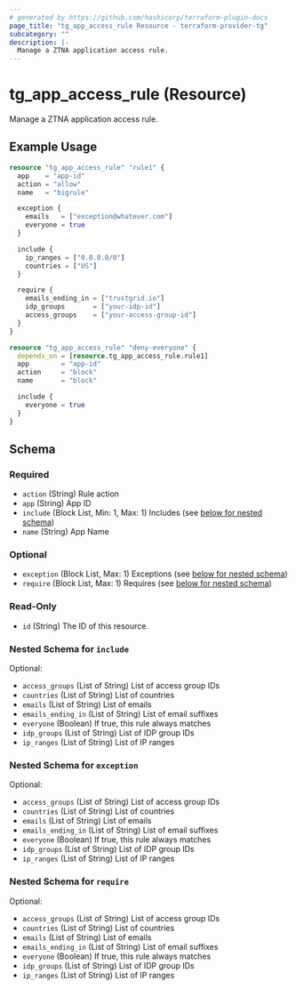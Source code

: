 ```yaml
---
# generated by https://github.com/hashicorp/terraform-plugin-docs
page_title: "tg_app_access_rule Resource - terraform-provider-tg"
subcategory: ""
description: |-
  Manage a ZTNA application access rule.
---
```


# tg_app_access_rule (Resource)

Manage a ZTNA application access rule.

## Example Usage

```terraform
resource "tg_app_access_rule" "rule1" {
  app    = "app-id"
  action = "allow"
  name   = "bigrule"

  exception {
    emails   = ["exception@whatever.com"]
    everyone = true
  }

  include {
    ip_ranges = ["0.0.0.0/0"]
    countries = ["US"]
  }

  require {
    emails_ending_in = ["trustgrid.io"]
    idp_groups       = ["your-idp-id"]
    access_groups    = ["your-access-group-id"]
  }
}

resource "tg_app_access_rule" "deny-everyone" {
  depends_on = [resource.tg_app_access_rule.rule1]
  app        = "app-id"
  action     = "block"
  name       = "block"

  include {
    everyone = true
  }
}
```

<!-- schema generated by tfplugindocs -->
## Schema

### Required

- `action` (String) Rule action
- `app` (String) App ID
- `include` (Block List, Min: 1, Max: 1) Includes (see [below for nested schema](#nestedblock--include))
- `name` (String) App Name

### Optional

- `exception` (Block List, Max: 1) Exceptions (see [below for nested schema](#nestedblock--exception))
- `require` (Block List, Max: 1) Requires (see [below for nested schema](#nestedblock--require))

### Read-Only

- `id` (String) The ID of this resource.

<a id="nestedblock--include"></a>
### Nested Schema for `include`

Optional:

- `access_groups` (List of String) List of access group IDs
- `countries` (List of String) List of countries
- `emails` (List of String) List of emails
- `emails_ending_in` (List of String) List of email suffixes
- `everyone` (Boolean) If true, this rule always matches
- `idp_groups` (List of String) List of IDP group IDs
- `ip_ranges` (List of String) List of IP ranges


<a id="nestedblock--exception"></a>
### Nested Schema for `exception`

Optional:

- `access_groups` (List of String) List of access group IDs
- `countries` (List of String) List of countries
- `emails` (List of String) List of emails
- `emails_ending_in` (List of String) List of email suffixes
- `everyone` (Boolean) If true, this rule always matches
- `idp_groups` (List of String) List of IDP group IDs
- `ip_ranges` (List of String) List of IP ranges


<a id="nestedblock--require"></a>
### Nested Schema for `require`

Optional:

- `access_groups` (List of String) List of access group IDs
- `countries` (List of String) List of countries
- `emails` (List of String) List of emails
- `emails_ending_in` (List of String) List of email suffixes
- `everyone` (Boolean) If true, this rule always matches
- `idp_groups` (List of String) List of IDP group IDs
- `ip_ranges` (List of String) List of IP ranges


